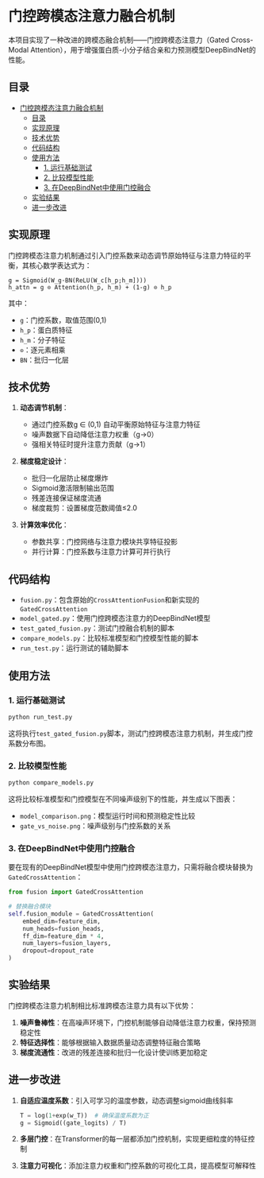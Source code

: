 # 门控跨模态注意力融合机制

本项目实现了一种改进的跨模态融合机制——门控跨模态注意力（Gated Cross-Modal Attention），用于增强蛋白质-小分子结合亲和力预测模型DeepBindNet的性能。

## 目录

- [门控跨模态注意力融合机制](#门控跨模态注意力融合机制)
  - [目录](#目录)
  - [实现原理](#实现原理)
  - [技术优势](#技术优势)
  - [代码结构](#代码结构)
  - [使用方法](#使用方法)
    - [1. 运行基础测试](#1-运行基础测试)
    - [2. 比较模型性能](#2-比较模型性能)
    - [3. 在DeepBindNet中使用门控融合](#3-在deepbindnet中使用门控融合)
  - [实验结果](#实验结果)
  - [进一步改进](#进一步改进)

## 实现原理

门控跨模态注意力机制通过引入门控系数来动态调节原始特征与注意力特征的平衡，其核心数学表达式为：

```
g = Sigmoid(W_g·BN(ReLU(W_c[h_p;h_m])))
h_attn = g ⊙ Attention(h_p, h_m) + (1-g) ⊙ h_p
```

其中：
- `g`：门控系数，取值范围(0,1)
- `h_p`：蛋白质特征
- `h_m`：分子特征
- `⊙`：逐元素相乘
- `BN`：批归一化层

## 技术优势

1. **动态调节机制**：
   - 通过门控系数g ∈ (0,1) 自动平衡原始特征与注意力特征
   - 噪声数据下自动降低注意力权重（g→0）
   - 强相关特征时提升注意力贡献（g→1）

2. **梯度稳定设计**：
   - 批归一化层防止梯度爆炸
   - Sigmoid激活限制输出范围
   - 残差连接保证梯度流通
   - 梯度裁剪：设置梯度范数阈值≤2.0

3. **计算效率优化**：
   - 参数共享：门控网络与注意力模块共享特征投影
   - 并行计算：门控系数与注意力计算可并行执行

## 代码结构

- `fusion.py`：包含原始的`CrossAttentionFusion`和新实现的`GatedCrossAttention`
- `model_gated.py`：使用门控跨模态注意力的DeepBindNet模型
- `test_gated_fusion.py`：测试门控融合机制的脚本
- `compare_models.py`：比较标准模型和门控模型性能的脚本
- `run_test.py`：运行测试的辅助脚本

## 使用方法

### 1. 运行基础测试

```bash
python run_test.py
```

这将执行`test_gated_fusion.py`脚本，测试门控跨模态注意力机制，并生成门控系数分布图。

### 2. 比较模型性能

```bash
python compare_models.py
```

这将比较标准模型和门控模型在不同噪声级别下的性能，并生成以下图表：
- `model_comparison.png`：模型运行时间和预测稳定性比较
- `gate_vs_noise.png`：噪声级别与门控系数的关系

### 3. 在DeepBindNet中使用门控融合

要在现有的DeepBindNet模型中使用门控跨模态注意力，只需将融合模块替换为`GatedCrossAttention`：

```python
from fusion import GatedCrossAttention

# 替换融合模块
self.fusion_module = GatedCrossAttention(
    embed_dim=feature_dim,
    num_heads=fusion_heads,
    ff_dim=feature_dim * 4,
    num_layers=fusion_layers,
    dropout=dropout_rate
)
```

## 实验结果

门控跨模态注意力机制相比标准跨模态注意力具有以下优势：

1. **噪声鲁棒性**：在高噪声环境下，门控机制能够自动降低注意力权重，保持预测稳定性
2. **特征选择性**：能够根据输入数据质量动态调整特征融合策略
3. **梯度流通性**：改进的残差连接和批归一化设计使训练更加稳定

## 进一步改进

1. **自适应温度系数**：引入可学习的温度参数，动态调整sigmoid曲线斜率
   ```python
   T = log(1+exp(w_T))  # 确保温度系数为正
   g = Sigmoid((gate_logits) / T)
   ```

2. **多层门控**：在Transformer的每一层都添加门控机制，实现更细粒度的特征控制

3. **注意力可视化**：添加注意力权重和门控系数的可视化工具，提高模型可解释性
